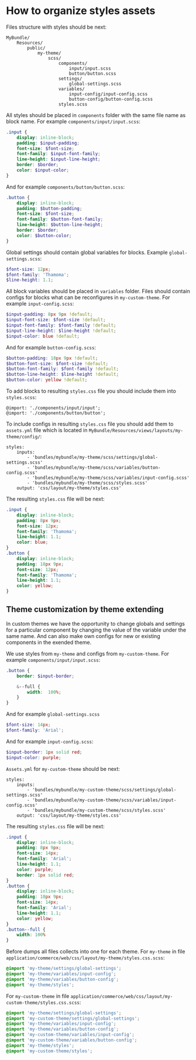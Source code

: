 # How to organize styles assets

Files structure with styles should be next:
```
MyBundle/
    Resources/
        public/
            my-theme/
                scss/
                    components/
                        input/input.scss
                        button/button.scss
                    settings/
                        global-settings.scss
                    variables/
                        input-config/input-config.scss
                        button-config/button-config.scss
                    styles.scss
```

All styles should be placed in ```components``` folder with the same file name as block name.
For example ```components/input/input.scss```:
```scss
.input {
    display: inline-block;
    padding: $input-padding;
    font-size: $font-size;
    font-family: $input-font-family;
    line-height: $input-line-height;
    border: $border;
    color: $input-color;    
}
```
And for example ```components/button/button.scss```:
```scss
.button {
    display: inline-block;
    padding: $button-padding;
    font-size: $font-size;
    font-family: $button-font-family;
    line-height: $button-line-height;
    border: $border;
    color: $button-color;
}
```

Global settings should contain global variables for blocks.
Example ```global-settings.scss```:
```scss
$font-size: 12px;
$font-family: 'Thamoma';
$line-height: 1.1;
```

All block variables should be placed in ```variables``` folder.
Files should contain configs for blocks what can be reconfigures in ```my-custom-theme```.
For example ```input-config.scss```:
```scss
$input-padding: 8px 9px !default;
$input-font-size: $font-size !default;
$input-font-family: $font-family !default;
$input-line-height: $line-height !default;
$input-color: blue !default;
```
And for example ```button-config.scss```:
```scss
$button-padding: 18px 9px !default;
$button-font-size: $font-size !default;
$button-font-family: $font-family !default;
$button-line-height: $line-height !default;
$button-color: yellow !default;
```

To add blocks to resulting ```styles.css``` file you should include them into ```styles.scss```:
```
@import: './components/input/input';
@import: './components/button/button';
```

To include configs in resulting ```styles.css``` file you should add them
to ```assets.yml``` file which is located in ```MyBundle/Resources/views/layouts/my-theme/config/```:
```
styles:
    inputs:
        - 'bundles/mybundle/my-theme/scss/settings/global-settings.scss'
        - 'bundles/mybundle/my-theme/scss/variables/button-config.scss'
        - 'bundles/mybundle/my-theme/scss/variables/input-config.scss'
        - 'bundles/mybundle/my-theme/scss/styles.scss'
    output: 'css/layout/my-theme/styles.css'
```

The resulting ```styles.css``` file will be next:
```css
.input {
    display: inline-block;
    padding: 8px 9px;
    font-size: 12px;
    font-family: 'Thamoma';
    line-height: 1.1;
    color: blue;
}
.button {
    display: inline-block;
    padding: 18px 9px;
    font-size: 12px;
    font-family: 'Thamoma';
    line-height: 1.1;
    color: yellow;
}

```

## Theme customization by theme extending

In custom themes we have the opportunity to change globals and settings for a particular component by changing the value of the variable under the same name. And can also make own configs for new or existing components in the exended theme.

We use styles from ```my-theme``` and configs from ```my-custom-theme```.
For example ```components/input/input.scss```:
```scss
.button {
    border: $input-border;

    &--full {
        width:  100%;
    }    
}
```
And for example ```global-settings.scss```
```scss
$font-size: 14px;
$font-family: 'Arial';

```
And for example ```input-config.scss```:
```scss
$input-border: 1px solid red;
$input-color: purple;
```

```Assets.yml``` for ```my-custom-theme``` should be next:
```
styles:
    inputs:
        - 'bundles/mybundle/my-custom-theme/scss/settings/global-settings.scss'
        - 'bundles/mybundle/my-custom-theme/scss/variables/input-config.scss'
        - 'bundles/mybundle/my-custom-theme/scss/styles.scss'
    output: 'css/layout/my-theme/styles.css'
```

The resulting ```styles.css``` file will be next:
```css
.input {
    display: inline-block;
    padding: 8px 9px;
    font-size: 14px;
    font-family: 'Arial';
    line-height: 1.1;
    color: purple;
    border: 1px solid red;
}
.button {
    display: inline-block;
    padding: 18px 9px;
    font-size: 14px;
    font-family: 'Arial';
    line-height: 1.1;
    color: yellow;
}
.button--full {
    width: 100%
}
```

Before dumps all files collects into one for each theme.
For ```my-theme``` in file ```application/commerce/web/css/layout/my-theme/styles.css.scss```:

```css
@import 'my-theme/settings/global-settings';
@import 'my-theme/variables/input-config';
@import 'my-theme/variables/button-config';
@import 'my-theme/styles';
```

For ```my-custom-theme``` in file ```application/commerce/web/css/layout/my-custom-theme/styles.css.scss```:
```css
@import 'my-theme/settings/global-settings';
@import 'my-custom-theme/settings/global-settings';
@import 'my-theme/variables/input-config';
@import 'my-theme/variables/button-config';
@import 'my-custom-theme/variables/input-config';
@import 'my-custom-theme/variables/button-config';
@import 'my-theme/styles';
@import 'my-custom-theme/styles';
```

